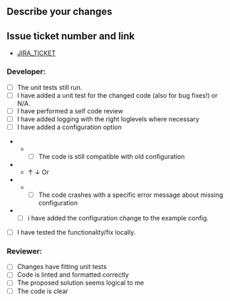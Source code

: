 ## Describe your changes

## Issue ticket number and link
- [JIRA_TICKET](https://jira.pti.nl/browse/JIRA_TICKET)


### Developer: 

* [ ] The unit tests still run.
* [ ] I have added a unit test for the changed code (also for bug fixes!) or N/A.
* [ ] I have performed a self code review
* [ ] I have added logging with the right loglevels where necessary
* [ ] I have added a configuration option
* * * [ ] The code is still compatible with old configuration 
* *  ↑ ↓ Or
* * * [ ] The code crashes with a specific error message about missing configuration
* * [ ] i have added the configuration change to the example config.
* [ ] I have tested the functionality/fix locally.

### Reviewer:

* [ ] Changes have fitting unit tests
* [ ] Code is linted and formatted correctly
* [ ] The proposed solution seems logical to me
* [ ] The code is clear
